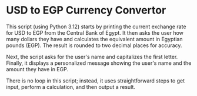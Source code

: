 # USD to EGP Currency Convertor
This script (using Python 3.12) starts by printing the current exchange rate for USD to EGP from the Central Bank of Egypt. It then asks the user how many dollars they have and calculates the equivalent amount in Egyptian pounds (EGP). The result is rounded to two decimal places for accuracy.

Next, the script asks for the user's name and capitalizes the first letter. Finally, it displays a personalized message showing the user's name and the amount they have in EGP.

There is no loop in this script; instead, it uses straightforward steps to get input, perform a calculation, and then output a result.
